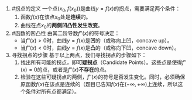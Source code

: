 1. #拐点的定义 
	一个点$(x_0, f(x_0))$是曲线$y=f(x)$的拐点，需要满足两个条件：
	1.  函数$f(x)$在该点$x_0$处是**连续**的。
	2.  曲线在点$x_0$的**两侧凹凸性发生改变**。
2. #函数的凹凸性 由其二阶导数$f''(x)$的符号决定：
	*   当$f''(x) > 0$时，曲线$y=f(x)$是**凹**的（或称向上凹，concave up）。
	*   当$f''(x) < 0$时，曲线$y=f(x)$是**凸**的（或称向下凹，concave down）。
3. 寻找拐点的步骤
	基于以上两点，我们寻找拐点的步骤如下：
	1.  找出所有可能的拐点，即**可疑拐点**（Candidate Points）。这些点是使得$f''(x)=0$的点，或者是$f''(x)$**不存在**的点。
	2.  检验在这些可疑拐点的两侧，$f''(x)$的符号是否发生变化。同时，必须确保原函数$f(x)$在该点是连续的（题目已告知$f(x)$在$(-\infty, +\infty)$上连续，所以这个条件对所有点都满足）。
